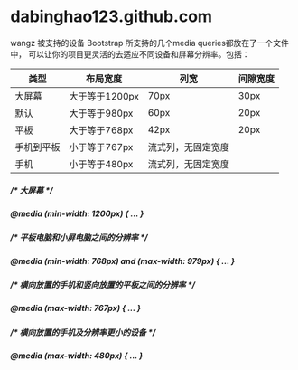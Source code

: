 # dabinghao123.github.com
wangz
被支持的设备
Bootstrap 所支持的几个media queries都放在了一个文件中， 可以让你的项目更灵活的去适应不同设备和屏幕分辨率。包括：

 类型|	布局宽度	| 列宽	| 间隙宽度
------------ | ---------- | --------| --------
 大屏幕	| 大于等于1200px	| 70px	| 30px
 默认 |	大于等于980px |	60px	| 20px
 平板 |	大于等于768px |	42px	| 20px
 手机到平板 |	小于等于767px |	流式列，无固定宽度
 手机	| 小于等于480px	| 流式列，无固定宽度
 
##### /* 大屏幕 */
##### @media (min-width: 1200px) { ... }
 
##### /* 平板电脑和小屏电脑之间的分辨率 */
##### @media (min-width: 768px) and (max-width: 979px) { ... }
 
##### /* 横向放置的手机和竖向放置的平板之间的分辨率 */
##### @media (max-width: 767px) { ... }
 
##### /* 横向放置的手机及分辨率更小的设备 */
##### @media (max-width: 480px) { ... }

